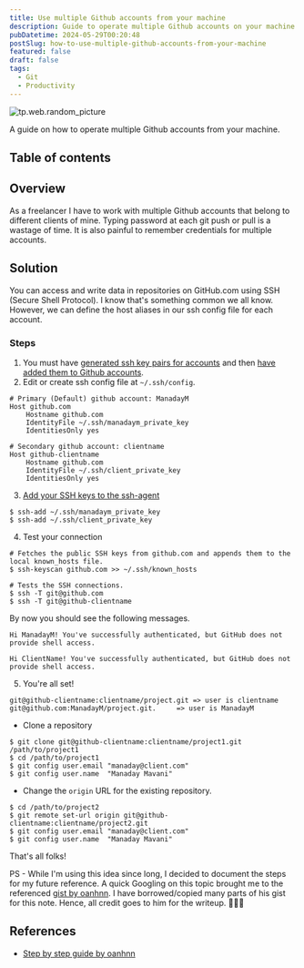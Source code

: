 ```yaml
---
title: Use multiple Github accounts from your machine
description: Guide to operate multiple Github accounts on your machine.
pubDatetime: 2024-05-29T00:20:48
postSlug: how-to-use-multiple-github-accounts-from-your-machine
featured: false
draft: false
tags:
  - Git
  - Productivity
---
```


![tp.web.random_picture](https://images.unsplash.com/photo-1618401471353-b98afee0b2eb?crop=entropy&cs=tinysrgb&fit=crop&fm=jpg&h=300&ixid=MnwxfDB8MXxyYW5kb218MHx8bGFuZHNjYXBlLHdhdGVyLG1vdW50YWlufHx8fHx8MTY2MTU3NjExNA&ixlib=rb-1.2.1&q=80&utm_campaign=api-credit&utm_medium=referral&utm_source=unsplash_source&w=900)

A guide on how to operate multiple Github accounts from your machine.

## Table of contents

## Overview

As a freelancer I have to work with multiple Github accounts that belong to different clients of mine. Typing password at each git push or pull is a wastage of time. It is also painful to remember credentials for multiple accounts.

## Solution

You can access and write data in repositories on GitHub.com using SSH (Secure Shell Protocol). I know that's something common we all know. However, we can define the host aliases in our ssh config file for each account.

### Steps

1. You must have [generated ssh key pairs for accounts](https://help.github.com/articles/generating-a-new-ssh-key/) and then [have added them to Github accounts](https://help.github.com/articles/adding-a-new-ssh-key-to-your-github-account/).
2. Edit or create ssh config file at `~/.ssh/config`.

```shell
# Primary (Default) github account: ManadayM
Host github.com
	Hostname github.com
	IdentityFile ~/.ssh/manadaym_private_key
	IdentitiesOnly yes

# Secondary github account: clientname
Host github-clientname
	Hostname github.com
	IdentityFile ~/.ssh/client_private_key
	IdentitiesOnly yes
```

3. [Add your SSH keys to the ssh-agent](https://docs.github.com/en/authentication/connecting-to-github-with-ssh/generating-a-new-ssh-key-and-adding-it-to-the-ssh-agent#adding-your-ssh-key-to-the-ssh-agent)

```shell
$ ssh-add ~/.ssh/manadaym_private_key
$ ssh-add ~/.ssh/client_private_key
```

4. Test your connection

```shell
# Fetches the public SSH keys from github.com and appends them to the local known_hosts file.
$ ssh-keyscan github.com >> ~/.ssh/known_hosts

# Tests the SSH connections.
$ ssh -T git@github.com
$ ssh -T git@github-clientname
```

By now you should see the following messages.

```
Hi ManadayM! You've successfully authenticated, but GitHub does not provide shell access.
```

```
Hi ClientName! You've successfully authenticated, but GitHub does not provide shell access.
```

5. You're all set!

```
git@github-clientname:clientname/project.git => user is clientname
git@github.com:ManadayM/project.git.     => user is ManadayM
```

- Clone a repository

```shell
$ git clone git@github-clientname:clientname/project1.git /path/to/project1
$ cd /path/to/project1
$ git config user.email "manaday@client.com"
$ git config user.name  "Manaday Mavani"
```

- Change the `origin` URL for the existing repository.

```shell
$ cd /path/to/project2
$ git remote set-url origin git@github-clientname:clientname/project2.git
$ git config user.email "manaday@client.com"
$ git config user.name  "Manaday Mavani"
```

That's all folks!

PS - While I'm using this idea since long, I decided to document the steps for my future reference. A quick Googling on this topic brought me to the referenced [gist by oanhnn](https://gist.github.com/oanhnn/80a89405ab9023894df7). I have borrowed/copied many parts of his gist for this note. Hence, all credit goes to him for the writeup. 🙏🏼😅

## References

- [Step by step guide by oanhnn](https://gist.github.com/oanhnn/80a89405ab9023894df7)

